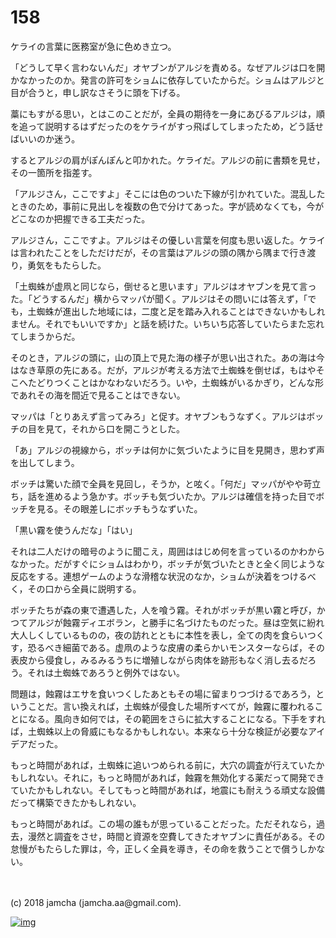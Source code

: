 # 158

ケライの言葉に医務室が急に色めき立つ。  

「どうして早く言わないんだ」オヤブンがアルジを責める。なぜアルジは口を開かなかったのか。発言の許可をショムに依存していたからだ。ショムはアルジと目が合うと，申し訳なさそうに頭を下げる。  

藁にもすがる思い，とはこのことだが，全員の期待を一身にあびるアルジは，順を追って説明するはずだったのをケライがすっ飛ばしてしまったため，どう話せばいいのか迷う。  

するとアルジの肩がぽんぽんと叩かれた。ケライだ。アルジの前に書類を見せ，その一箇所を指差す。  

「アルジさん，ここですよ」そこには色のついた下線が引かれていた。混乱したときのため，事前に見出しを複数の色で分けてあった。字が読めなくても，今がどこなのか把握できる工夫だった。  

アルジさん，ここですよ。アルジはその優しい言葉を何度も思い返した。ケライは言われたことをしただけだが，その言葉はアルジの頭の隅から隅まで行き渡り，勇気をもたらした。  

「土蜘蛛が虚凧と同じなら，倒せると思います」アルジはオヤブンを見て言った。「どうするんだ」横からマッパが聞く。アルジはその問いには答えず，「でも，土蜘蛛が進出した地域には，二度と足を踏み入れることはできないかもしれません。それでもいいですか」と話を続けた。いちいち応答していたらまた忘れてしまうからだ。  

そのとき，アルジの頭に，山の頂上で見た海の様子が思い出された。あの海は今はなき草原の先にある。だが，アルジが考える方法で土蜘蛛を倒せば，もはやそこへたどりつくことはかなわないだろう。いや，土蜘蛛がいるかぎり，どんな形であれその海を間近で見ることはできない。  

マッパは「とりあえず言ってみろ」と促す。オヤブンもうなずく。アルジはボッチの目を見て，それから口を開こうとした。  

「あ」アルジの視線から，ボッチは何かに気づいたように目を見開き，思わず声を出してしまう。  

ボッチは驚いた顔で全員を見回し，そうか，と呟く。「何だ」マッパがやや苛立ち，話を進めるよう急かす。ボッチも気づいたか。アルジは確信を持った目でボッチを見る。その眼差しにボッチもうなずいた。  

「黒い霧を使うんだな」「はい」  

それは二人だけの暗号のように聞こえ，周囲ははじめ何を言っているのかわからなかった。だがすぐにショムはわかり，ボッチが気づいたときと全く同じような反応をする。連想ゲームのような滑稽な状況のなか，ショムが決着をつけるべく，その口から全員に説明する。  

ボッチたちが森の東で遭遇した，人を喰う霧。それがボッチが黒い霧と呼び，かつてアルジが蝕霧ディエボラン，と勝手に名づけたものだった。昼は空気に紛れ大人しくしているものの，夜の訪れとともに本性を表し，全ての肉を食らいつくす，恐るべき細菌である。虚凧のような皮膚の柔らかいモンスターならば，その表皮から侵食し，みるみるうちに増殖しながら肉体を跡形もなく消し去るだろう。それは土蜘蛛であろうと例外ではない。  

問題は，蝕霧はエサを食いつくしたあともその場に留まりつづけるであろう，ということだ。言い換えれば，土蜘蛛が侵食した場所すべてが，蝕霧に覆われることになる。風向き如何では，その範囲をさらに拡大することになる。下手をすれば，土蜘蛛以上の脅威にもなるかもしれない。本来なら十分な検証が必要なアイデアだった。  

もっと時間があれば，土蜘蛛に追いつめられる前に，大穴の調査が行えていたかもしれない。それに，もっと時間があれば，蝕霧を無効化する薬だって開発できていたかもしれない。そしてもっと時間があれば，地震にも耐えうる頑丈な設備だって構築できたかもしれない。  

もっと時間があれば。この場の誰もが思っていることだった。ただそれなら，過去，漫然と調査をさせ，時間と資源を空費してきたオヤブンに責任がある。その怠慢がもたらした罪は，今，正しく全員を導き，その命を救うことで償うしかない。  

<br>  
<br>  
(c) 2018 jamcha (jamcha.aa@gmail.com).  

[![img](http://i.creativecommons.org/l/by-nc-sa/4.0/88x31.png)](http://creativecommons.org/licenses/by-nc-sa/4.0/deed)